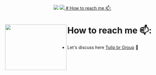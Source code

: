 <p align="center">
<a href="https://github.com/jefinhodatnt"> <img src="https://img.shields.io/badge/-Github-000?style=flat&logo=Github&logoColor=white" /></a>
<a href="https://www.instagram.com/jefinhodatnt"> <img src="https://img.shields.io/badge/-Instagram-c13584?style=flat&labelColor=c13584&logo=instagram&logoColor=white" />
 # How to reach me 📫:</a>
 
 # How to reach me 📫: <img align="left" width="200" height="150" src="https://www.joypixels.com/images/jp-home/fire.gif?raw=true">
- Let's discuss here <a href="https://t.me/rn6p_brasil"> Tulip br Group</a> 🏓
